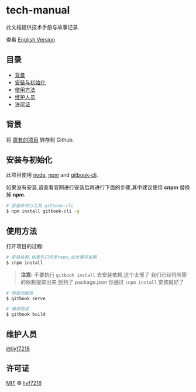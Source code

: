 # tech-manual

此文档提供技术手册与故事记录.

查看 [English Version](/README.md)

## 目录

- [背景](#背景)
- [安装与初始化](#安装与初始化)
- [使用方法](#使用方法)
- [维护人员](#维护人员)
- [许可证](#许可证)

## 背景

将 [原有的项目](http://106.13.58.177:8081/) 转存到 Github.

## 安装与初始化

此项目使用 [node](http://nodejs.org), [npm](https://npmjs.com) and [gitbook-cli](https://www.npmjs.com/package/gitbook-cli).

如果没有安装,请查看官网进行安装后再进行下面的步骤,其中建议使用 **cnpm** 替换掉 **npm**.

```sh
# 安装命令行工具 gitbook-cli
$ npm install gitbook-cli -g
```

## 使用方法

打开项目的过程:

```sh
# 安装依赖,依赖包已传至repo,此步骤可省略
$ cnpm install
```
> **注意:**
> 不要执行 `gitbook install` 去安装依赖,这个太慢了
> 我们已经将所需的依赖提取出来,放到了 package.json
> 你通过 `cnpm install` 安装就好了

```sh
# 热启动服务
$ gitbook serve

# 编译项目
$ gitbook build
```

## 维护人员

[@liyf7218](https://github.com/liyf7218)

## 许可证

[MIT](LICENSE) © [liyf7218](https://github.com/liyf7218)
